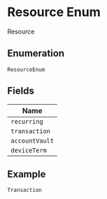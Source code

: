 
# Resource Enum

Resource

## Enumeration

`ResourceEnum`

## Fields

| Name |
|  --- |
| `recurring` |
| `transaction` |
| `accountVault` |
| `deviceTerm` |

## Example

```
Transaction
```

